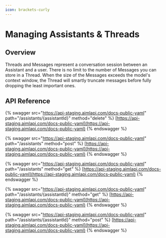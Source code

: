 ```yaml
---
icon: brackets-curly
---
```


# Managing Assistants & Threads

## Overview

Threads and Messages represent a conversation session between an Assistant and a user. There is no limit to the number of Messages you can store in a Thread. When the size of the Messages exceeds the model's context window, the Thread will smartly truncate messages before fully dropping the least important ones.

## API Reference

{% swagger src="https://api-staging.aimlapi.com/docs-public-yaml" path="/assistants/{assistantId}" method="delete" %}
[https://api-staging.aimlapi.com/docs-public-yaml](https://api-staging.aimlapi.com/docs-public-yaml)
{% endswagger %}

{% swagger src="https://api-staging.aimlapi.com/docs-public-yaml" path="/assistants" method="post" %}
[https://api-staging.aimlapi.com/docs-public-yaml](https://api-staging.aimlapi.com/docs-public-yaml)
{% endswagger %}

{% swagger src="https://api-staging.aimlapi.com/docs-public-yaml" path="/assistants" method="get" %}
[https://api-staging.aimlapi.com/docs-public-yaml](https://api-staging.aimlapi.com/docs-public-yaml)
{% endswagger %}

{% swagger src="https://api-staging.aimlapi.com/docs-public-yaml" path="/assistants/{assistantId}" method="get" %}
[https://api-staging.aimlapi.com/docs-public-yaml](https://api-staging.aimlapi.com/docs-public-yaml)
{% endswagger %}

{% swagger src="https://api-staging.aimlapi.com/docs-public-yaml" path="/assistants/{assistantId}" method="post" %}
[https://api-staging.aimlapi.com/docs-public-yaml](https://api-staging.aimlapi.com/docs-public-yaml)
{% endswagger %}
